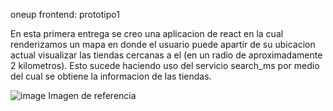 oneup
frontend: prototipo1

En esta primera entrega se creo una aplicacion de react en la cual renderizamos un mapa en donde el usuario puede apartir de su ubicacion actual visualizar las tiendas cercanas a el 
(en un radio de aproximadamente 2 kilometros). Esto sucede haciendo uso del servicio search_ms por medio del cual se obtiene la informacion de las tiendas.

![image](https://github.com/user-attachments/assets/3e48dc73-e796-48f8-b419-56a39b6e558f)
Imagen de referencia
